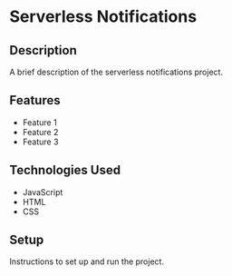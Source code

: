 # Serverless Notifications

## Description

A brief description of the serverless notifications project.

## Features

- Feature 1
- Feature 2
- Feature 3

## Technologies Used

- JavaScript
- HTML
- CSS

## Setup

Instructions to set up and run the project.
